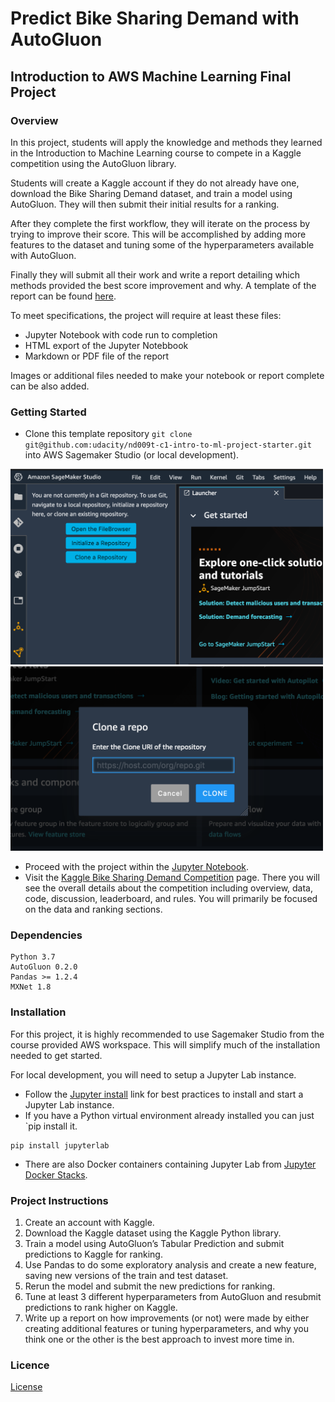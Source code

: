 # Predict Bike Sharing Demand with AutoGluon

## Introduction to AWS Machine Learning Final Project

### Overview

In this project, students will apply the knowledge and methods they learned in
the Introduction to Machine Learning course to compete in a Kaggle competition
using the AutoGluon library.

Students will create a Kaggle account if they do not already have one, download
the Bike Sharing Demand dataset, and train a model using AutoGluon. They will
then submit their initial results for a ranking.

After they complete the first workflow, they will iterate on the process by
trying to improve their score. This will be accomplished by adding more
features to the dataset and tuning some of the hyperparameters available with
AutoGluon.

Finally they will submit all their work and write a report detailing which
methods provided the best score improvement and why. A template of the report
can be found [here](report-template.md).

To meet specifications, the project will require at least these files:

- Jupyter Notebook with code run to completion
- HTML export of the Jupyter Notebbook
- Markdown or PDF file of the report

Images or additional files needed to make your notebook or report complete can
be also added.

### Getting Started

- Clone this template repository
`git clone git@github.com:udacity/nd009t-c1-intro-to-ml-project-starter.git`
into AWS Sagemaker Studio (or local development).

<img src="assets/sagemaker-studio-git1.png" alt="Sagemaker Studio.png" width="500">
<img src="assets/sagemaker-studio-git2.png" alt="Sagemaker Studio.png" width="500">

- Proceed with the project within the [Jupyter Notebook](project-template.ipynb).
- Visit the [Kaggle Bike Sharing Demand Competition](https://www.kaggle.com/c/bike-sharing-demand)
page. There you will see the overall details about the competition including
overview, data, code, discussion, leaderboard, and rules. You will primarily be
focused on the data and ranking sections.

### Dependencies

```
Python 3.7
AutoGluon 0.2.0
Pandas >= 1.2.4
MXNet 1.8
```

### Installation

For this project, it is highly recommended to use Sagemaker Studio from the
course provided AWS workspace. This will simplify much of the installation
needed to get started.

For local development, you will need to setup a Jupyter Lab instance.

* Follow the [Jupyter install](https://jupyter.org/install.html) link for best
practices to install and start a Jupyter Lab instance.
* If you have a Python virtual environment already installed you can just `pip
install it.

```
pip install jupyterlab
```

- There are also Docker containers containing Jupyter Lab from
[Jupyter Docker Stacks](https://jupyter-docker-stacks.readthedocs.io/en/latest/index.html).

### Project Instructions

1. Create an account with Kaggle.
2. Download the Kaggle dataset using the Kaggle Python library.
3. Train a model using AutoGluon’s Tabular Prediction and submit predictions to
Kaggle for ranking.
4. Use Pandas to do some exploratory analysis and create a new feature, saving
new versions of the train and test dataset.
5. Rerun the model and submit the new predictions for ranking.
6. Tune at least 3 different hyperparameters from AutoGluon and resubmit
predictions to rank higher on Kaggle.
7. Write up a report on how improvements (or not) were made by either creating
additional features or tuning hyperparameters, and why you think one or the
other is the best approach to invest more time in.

### Licence

[License](LICENSE.txt)
